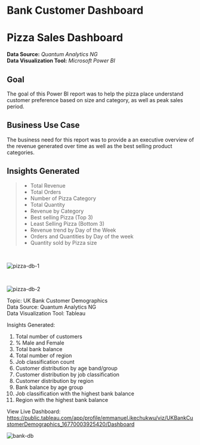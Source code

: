 # Bank Customer Dashboard

# Pizza Sales Dashboard

**Data Source:** *Quantum Analytics NG* <br/>
**Data Visualization Tool:** *Microsoft Power BI* <br/>

## Goal
The goal of this Power BI report was to help the pizza place understand customer preference based on size and category, as well as peak sales period.

## Business Use Case
The business need for this report was to provide a an executive overview of the revenue generated over time as well as the best selling product categories.

## Insights Generated
> * Total Revenue
> * Total Orders
> * Number of Pizza Category
> * Total Quantity
> * Revenue by Category
> * Best selling Pizza (Top 3)
> * Least Selling Pizza (Bottom 3)
> * Revenue trend by Day of the Week
> * Orders and Quantities by Day of the week
> * Quantity sold by Pizza size
<br/>

![pizza-db-1](https://user-images.githubusercontent.com/88853963/220606887-2dc9f241-29b3-49ed-8442-b4717cf136a3.png)

<br/>

![pizza-db-2](https://user-images.githubusercontent.com/88853963/220606913-29870757-a2d9-4748-bc85-8c6ddcb4a5be.png)


Topic: UK Bank Customer Demographics <br/>
Data Source: Quantum Analytics NG <br/>
Data Visualization Tool: Tableau <br/>

Insights Generated:
1. Total number of customers
2. % Male and Female
3. Total bank balance 
4. Total number of region
5. Job classification count
6. Customer distribution by age band/group
7. Customer distribution by job classification
8. Customer distribution by region
9. Bank balance by age group
10. Job classification with the highest bank balance
11. Region with the highest bank balance

View Live Dashboard: https://public.tableau.com/app/profile/emmanuel.ikechukwu/viz/UKBankCustomerDemographics_16770003925420/Dashboard


![bank-db](https://user-images.githubusercontent.com/88853963/222291089-56cf0a5b-dce2-466c-94ed-0ac6e0afd364.png)

